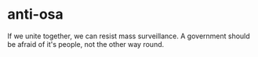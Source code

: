 # anti-osa
If we unite together, we can resist mass surveillance. A government should be afraid of it's people, not the other way round.
